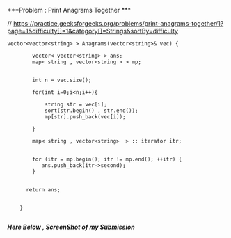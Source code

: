
***Problem : Print Anagrams Together ***

// https://practice.geeksforgeeks.org/problems/print-anagrams-together/1?page=1&difficulty[]=1&category[]=Strings&sortBy=difficulty



```
vector<vector<string> > Anagrams(vector<string>& vec) {
    
        vector< vector<string> > ans;
        map< string , vector<string > > mp;
        
        
        int n = vec.size();
        
        for(int i=0;i<n;i++){
            
            string str = vec[i];
            sort(str.begin() , str.end());
            mp[str].push_back(vec[i]);
            
        }
        
        map< string , vector<string>  > :: iterator itr;
        
    
        for (itr = mp.begin(); itr != mp.end(); ++itr) {
           ans.push_back(itr->second);
        }
    
    
      return ans;
    
        
    }


```




***Here Below , ScreenShot of my Submission***

